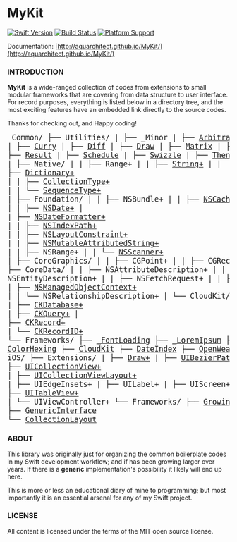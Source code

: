 MyKit
=====

[![Swift Version](https://img.shields.io/badge/swift-2.2-orange.svg?style=flat-square)](https://swift.org)  [![Build Status](https://img.shields.io/travis/aquarchitect/MyKit.svg?style=flat-square)](https://travis-ci.org/aquarchitect/MyKit/)  [![Platform Support](https://img.shields.io/badge/platforms-iOS%20%7C%20macOS%20-lightgrey.svg?style=flat-square)](https://developer.apple.com/xcode/download/)

Documentation: [http://aquarchitect.github.io/MyKit/](http://aquarchitect.github.io/MyKit/)

### INTRODUCTION

__MyKit__ is a wide-ranged collection of codes from extensions to small modular frameworks that are covering from data structure to user interface. For record purposes, everything is listed below in a directory tree, and the most exciting features have an embedded link directly to the source codes.

Thanks for checking out, and Happy coding!

<big><pre>
Common/
├── Utilities/
|   ├── _Minor
|   ├── [Arbitrary](Sources/Common/Utilities/Arbitrary.swift)
|   ├── Box
|   ├── [Curry](Sources/Common/Utilities/Curry.swift)
|   ├── [Diff](Sources/Common/Utilities/Diff.swift)
|   ├── [Draw](Sources/Common/Utilities/Draw.swift)
|   ├── [Matrix](Sources/Common/Utilities/Matrix.swift)
|   ├── [Promise](Sources/Common/Utilities/Promise.swift)
|   ├── Queue
|   ├── [Result](Sources/Common/Utilities/Result.swift)
|   ├── [Schedule](Sources/Common/Utilities/Schedule.swift)
|   ├── [Swizzle](Sources/Common/Utilities/Swizzle.swift)
|   ├── [Then](Sources/Common/Utilities/Then.swift)
|   ├── [Timing](Sources/Common/Utilities/Timing.swift)
├── Extensions/
|   ├── Native/
|   |   ├── Range+
|   |   ├── [String+](Sources/Common/Extensions/Native/String+.swift)
|   |   ├── [Dictionary+](Sources/Common/Extensions/Native/Dictionary+.swift)
|   |   ├── [CollectionType+](Sources/Common/Extensions/Native/CollectionType+.swift)
|   |   └── [SequenceType+](Sources/Common/Extensions/Native/SequenceType+.swift)
|   ├── Foundation/
|   |   ├── NSBundle+
|   |   ├── [NSCache+](Sources/Common/Extensions/Foundation/NSCache+.swift)
|   |   ├── [NSDate+](Sources/Common/Extensions/Foundation/NSDate+.swift)
|   |   ├── [NSDateFormatter+](Sources/Common/Extensions/Foundation/NSDateFormatter+.swift)
|   |   ├── [NSIndexPath+](Sources/Common/Extensions/Foundation/NSIndexPath+.swift)
|   |   ├── [NSLayoutConstraint+](Sources/Common/Extensions/Foundation/NSLayoutConstraint+.swift)
|   |   ├── [NSMutableAttributedString+](Sources/Common/Extensions/Foundation/NSMutableAttributedString+.swift)
|   |   ├── NSRange+
|   |   └── [NSScanner+](Sources/Common/Extensions/Foundation/NSScanner+.swift)
|   ├── CoreGraphics/
|   |   ├── CGPoint+
|   |   ├── CGRect+
|   |   └── CGSize+
|   ├── CoreData/
|   |   ├── NSAttributeDescription+
|   |   ├── NSEntityDescription+
|   |   ├── NSFetchRequest+
|   |   ├── NSManagedObject+
|   |   ├── [NSManagedObjectContext+](Sources/Common/Extensions/CoreData/NSManagedObjectContext+.swift)
|   |   └── NSRelationshipDescription+
|   └── CloudKit/
|       ├── [CKContainer+](Sources/Common/Extensions/CloudKit/CKContainer+.swift)
|       ├── [CKDatabase+](Sources/Common/Extensions/CloudKit/CKDatabase+.swift)
|       ├── [CKQuery+](Sources/Common/Extensions/CloudKit/CKQuery+.swift)
|       ├── [CKRecord+](Sources/Common/Extensions/CloudKit/CKRecord+.swift)
|       └── [CKRecordID+](Sources/Common/Extensions/CloudKit/CKRecordID+.swift)
└── Frameworks/
    ├── [_FontLoading](Sources/Common/Frameworks/_FontLoading/)
    ├── [_LoremIpsum](Sources/Common/Frameworks/_LoremIpsum/)
    ├── [ActionTrailing](Sources/Common/Frameworks/ActionTrailing/)
    ├── [ColorHexing](Sources/Common/Frameworks/ColorHexing/)
    ├── [CloudKit](Sources/Common/Frameworks/CloudKit/)
    ├── [DateIndex](Sources/Common/Frameworks/DataIndex/)
    ├── [OpenWeather](Sources/Common/Frameworks/OpenWeather/)
    ├── [SymbolIcon](Sources/Common/Frameworks/SymbolIcon/)
    ├── [StreamService](Sources/Common/Frameworks/StreamService/)
    └── [PersistentStack](Sources/Common/Frameworks/PersistentStack/)
iOS/
├── Extensions/
|   ├── [Draw+](Sources/iOS/Extensions/Draw+.swift)
|   ├── [UIBezierPath+](Sources/iOS/Extensions/UIBezierPath+.swift)
|   ├── [UICollectionView+](Sources/iOS/Extensions/UICollectionView+.swift)
|   ├── [UICollectionViewLayout+](Sources/iOS/Extensions/UICollectionViewLayout+.swift)
|   ├── UIEdgeInsets+
|   ├── UILabel+
|   ├── UIScreen+
|   ├── [UIScrollView+](Sources/iOS/Extensions/UIScreenView+.swift)
|   ├── [UITableView+](Sources/iOS/Extensions/UITableView+.swift)
|   └── UIViewController+
└── Frameworks/
    ├── [GrowingText](Sources/iOS/Frameworks/GrowingText/)
    ├── [TransitionAnimator](Sources/iOS/Frameworks/TransitionAnimator/)
    ├── [GenericInterface](Sources/iOS/Frameworks/GrowingText/)
    └── [CollectionLayout](Sources/iOS/Frameworks/CollectionLayout/)
</pre></big>

### ABOUT

This library was originally just for organizing the common boilerplate codes in my Swift development workflow; and if has been growing larger over years. If there is a __generic__ implementation's possibility it likely will end up here.

This is more or less an educational diary of mine to programming; but most importantly it is an essential arsenal for any of my Swift project.

### LICENSE

All content is licensed under the terms of the MIT open source license.
